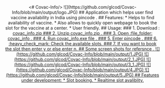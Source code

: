 <p align=center><# Covac-Info/>
![](https://github.com/glcod/Covac-Info/blob/main/output/logo.JPG)
## Application which helps user find vaccine availability in India using pincode .
## Features:
*  Helps to find availability of vaccine.
*  Also allows to quickly open webpage to book the slot for the vaccine at a center.
*  User friendly.
## Usage:
### 1. Download : <a href=https://github.com/glcod/Covac-Info/releases/download/v1.0/covac_info.zip>covac_info.zip
### 2. Unzip covac_info.zip .
### 3. Open :file_folder: covac_info  .
### 4. Run covac_info.exe file .
### 5. Enter pincode .
### 6. :heavy_check_mark: Check the available slots.
### 7. If you want to book the slot then enter y or else enter n.
## Some screen shots for refersnce .
![](https://github.com/glcod/Covac-Info/blob/main/output/1.JPG)
![](https://github.com/glcod/Covac-Info/blob/main/output/2_1.JPG)
![](https://github.com/glcod/Covac-Info/blob/main/output/3_1.JPG)
![](https://github.com/glcod/Covac-Info/blob/main/output/4.JPG)
![](https://github.com/glcod/Covac-Info/blob/main/output/5.JPG)
## Features under development:
*  Slot booking.
*  Realtime slot avaliblity.

  

